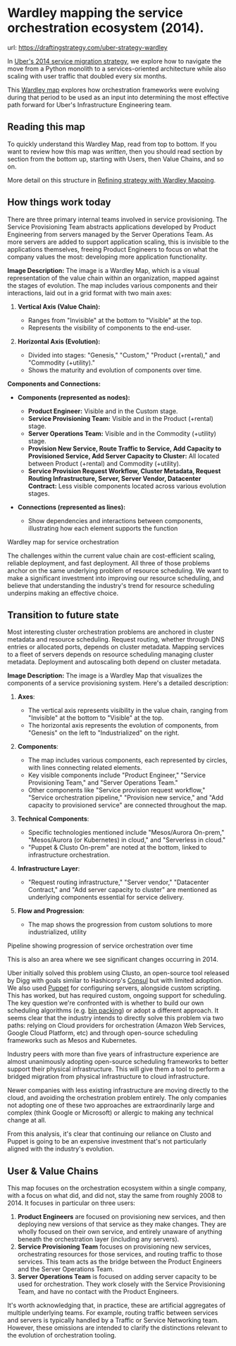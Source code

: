 # Wardley mapping the service orchestration ecosystem (2014).
url: https://draftingstrategy.com/uber-strategy-wardley

In [Uber's 2014 service migration strategy](https://draftingstrategy.com/uber-strategy/),
we explore how to navigate the move from a Python monolith to a services-oriented
architecture while also scaling with user traffic that doubled every six months.

This [Wardley map](https://draftingstrategy.com/wardley-mapping/) explores how orchestration frameworks were evolving
during that period to be used as an input into determining the most effective path forward
for Uber's Infrastructure Engineering team.

## Reading this map

To quickly understand this Wardley Map, read from top to bottom.
If you want to review how this map was _written_, then you should
read section by section from the bottom up, starting with Users, then Value Chains, and so on.

More detail on this structure in [Refining strategy with Wardley Mapping](https://draftingstrategy.com/wardley-mapping/).

## How things work today

There are three primary internal teams involved in service provisioning.
The Service Provisioning Team abstracts applications developed by Product Engineering from servers managed by the Server Operations Team.
As more servers are added to support application scaling, this is invisible to the
applications themselves, freeing Product Engineers to focus on what the company
values the most: developing more application functionality.

**Image Description:** The image is a Wardley Map, which is a visual representation of the value chain within an organization, mapped against the stages of evolution. The map includes various components and their interactions, laid out in a grid format with two main axes:

1. **Vertical Axis (Value Chain):** 
   - Ranges from "Invisible" at the bottom to "Visible" at the top.
   - Represents the visibility of components to the end-user.

2. **Horizontal Axis (Evolution):** 
   - Divided into stages: "Genesis," "Custom," "Product (+rental)," and "Commodity (+utility)."
   - Shows the maturity and evolution of components over time.

**Components and Connections:**
- **Components (represented as nodes):** 
  - **Product Engineer:** Visible and in the Custom stage.
  - **Service Provisioning Team:** Visible and in the Product (+rental) stage.
  - **Server Operations Team:** Visible and in the Commodity (+utility) stage.
  - **Provision New Service, Route Traffic to Service, Add Capacity to Provisioned Service, Add Server Capacity to Cluster:** All located between Product (+rental) and Commodity (+utility).
  - **Service Provision Request Workflow, Cluster Metadata, Request Routing Infrastructure, Server, Server Vendor, Datacenter Contract:** Less visible components located across various evolution stages.

- **Connections (represented as lines):** 
  - Show dependencies and interactions between components, illustrating how each element supports the function

<p class="img-desc i tc f6">Wardley map for service orchestration</p>

The challenges within the current value chain are cost-efficient scaling, reliable deployment,
and fast deployment. All three of those problems anchor on the same underlying problem of
resource scheduling. We want to make a significant investment into improving our resource
scheduling, and believe that understanding the industry's trend for resource scheduling
underpins making an effective choice.

## Transition to future state

Most interesting cluster orchestration problems are anchored in
cluster metadata and resource scheduling.
Request routing, whether through DNS entries or allocated ports, depends on cluster metadata.
Mapping services to a fleet of servers depends on resource scheduling managing cluster metadata.
Deployment and autoscaling both depend on cluster metadata.

**Image Description:** The image is a Wardley Map that visualizes the components of a service provisioning system. Here's a detailed description:

1. **Axes**:
   - The vertical axis represents visibility in the value chain, ranging from "Invisible" at the bottom to "Visible" at the top.
   - The horizontal axis represents the evolution of components, from "Genesis" on the left to "Industrialized" on the right.

2. **Components**:
   - The map includes various components, each represented by circles, with lines connecting related elements.
   - Key visible components include "Product Engineer," "Service Provisioning Team," and "Server Operations Team."
   - Other components like "Service provision request workflow," "Service orchestration pipeline," "Provision new service," and "Add capacity to provisioned service" are connected throughout the map.
   
3. **Technical Components**:
   - Specific technologies mentioned include "Mesos/Aurora On-prem," "Mesos/Aurora (or Kubernetes) in cloud," and "Serverless in cloud."
   - "Puppet & Clusto On-prem" are noted at the bottom, linked to infrastructure orchestration.

4. **Infrastructure Layer**:
   - "Request routing infrastructure," "Server vendor," "Datacenter Contract," and "Add server capacity to cluster" are mentioned as underlying components essential for service delivery.

5. **Flow and Progression**:
   - The map shows the progression from custom solutions to more industrialized, utility

<p class="img-desc i tc f6">Pipeline showing progression of service orchestration over time</p>

This is also an area where we see significant changes occurring in 2014.

Uber initially solved this problem using Clusto, an open-source tool released by Digg
with goals similar to Hashicorp's [Consul](https://www.consul.io/)
but with limited adoption. We also used [Puppet](https://www.puppet.com/) for configuring servers, alongside custom scripting.
This has worked, but has required custom, ongoing support for scheduling.
The key question we're confronted with is whether to build our own scheduling algorithms (e.g. [bin packing](https://en.wikipedia.org/wiki/Bin_packing_problem))
or adopt a different approach.
It seems clear that the industry intends to directly solve this problem via two paths:
relying on Cloud providers for orchestration (Amazon Web Services, Google Cloud Platform, etc)
and through open-source scheduling frameworks such as Mesos and Kubernetes.

Industry peers with more than five years of infrastructure experience are almost unanimously
adopting open-source scheduling frameworks to better support their physical infrastructure.
This will give them a tool to perform a bridged migration from physical infrastructure to cloud infrastructure.

Newer companies with less existing infrastructure are moving directly to the cloud, and avoiding the orchestration problem entirely.
The only companies not adopting one of these two approaches are extraordinarily large and complex
(think Google or Microsoft) or allergic to making any technical change at all.

From this analysis, it's clear that continuing our reliance on Clusto and Puppet is going to
be an expensive investment that's not particularly aligned with the industry's evolution.

## User & Value Chains

This map focuses on the orchestration ecosystem within a single company,
with a focus on what did, and did not, stay the same from roughly
2008 to 2014. It focuses in particular on three users:

1. **Product Engineers** are focused on provisioning new services,
    and then deploying new versions of that service as they make changes.
    They are wholly focused on their own service, and entirely unaware of anything beneath the orchestration layer
    (including any servers).
2. **Service Provisioning Team**
    focuses on provisioning new services, orchestrating resources for those services,
    and routing traffic to those services.
    This team acts as the bridge between the Product Engineers and the Server Operations Team.
3. **Server Operations Team** is focused on adding server capacity to be used for orchestration.
    They work closely with the Service Provisioning Team, and have no contact with the Product Engineers.

It's worth acknowledging that, in practice, these are artificial aggregates of multiple underlying teams.
For example, routing traffic between services and servers is typically handled by a Traffic or Service Networking team.
However, these omissions are intended to clarify the distinctions relevant to the evolution of orchestration tooling.